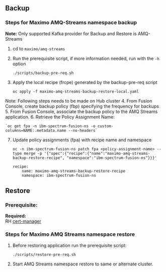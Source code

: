 Backup
----

### Steps for Maximo AMQ-Streams namespace backup

**Note:** Only supported Kafka provider for Backup and Restore is AMQ-Streams

1. cd to `maximo/amq-streams`
   
2. Run the prerequisite script, if more information needed, run with the `-h` option

    `./scripts/backup-pre-req.sh`
3. Apply the local recipe (frcpe) generated by the backup-pre-req script

    `oc apply -f maximo-amq-streams-backup-restore-local.yaml`

Note: Following steps needs to be made on Hub cluster
4. From Fusion Console, create backup policy (fbp) specifying the frequency for backups
5. From Fusion Console, associate the backup policy to the AMQ Streams application. 
6. Retrieve the Policy Assignment Name:

    `oc get fpa -n ibm-spectrum-fusion-ns -o custom-columns=NAME:.metadata.name --no-headers`
7. Update policy assignments (fpa) with recipe name and namespace

    `oc -n ibm-spectrum-fusion-ns patch fpa <policy-assignment-name> --type merge -p '{"spec":{"recipe":{"name":"maximo-amq-streams-backup-restore-recipe", "namespace":"ibm-spectrum-fusion-ns"}}}'`
    ```
    recipe:
        name: maximo-amq-streams-backup-restore-recipe
        namespace: ibm-spectrum-fusion-ns
    ```

Restore
----
### Prerequisite:

**Required:** <br>
RH [cert-manager](https://ibm-mas.github.io/ansible-devops/roles/cert_manager/)<br>

### Steps for Maximo AMQ Streams namespace restore
1. Before restoring application run the prerequisite script:

    `./scripts/restore-pre-req.sh`
2. Start AMQ Streams namespace restore to same or alternate cluster.
